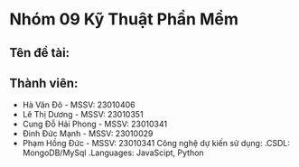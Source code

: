 # Nhóm 09 Kỹ Thuật Phần Mềm
## Tên đề tài:
## Thành viên:
 - Hà Văn Đô - MSSV: 23010406
 - Lê Thị Dương - MSSV: 23010351
 - Cung Đỗ Hải Phong - MSSV: 23010341
 - Đinh Đức Mạnh - MSSV: 23010029
 - Phạm Hồng Đức - MSSV: 23010341
Công nghệ dự kiến sử dụng:
\.CSDL: MongoDB/MySql
\.Languages: JavaScipt, Python
